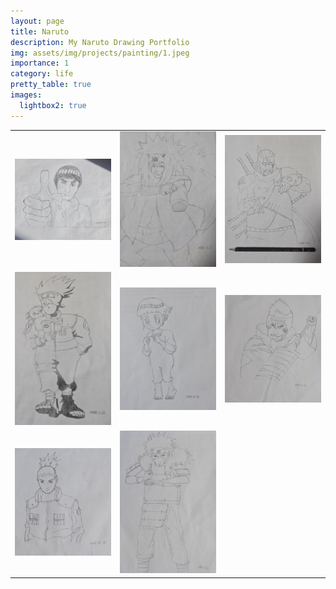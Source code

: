 ```yaml
---
layout: page
title: Naruto
description: My Naruto Drawing Portfolio
img: assets/img/projects/painting/1.jpeg
importance: 1
category: life
pretty_table: true
images:
  lightbox2: true
---
```


<table style="text-align: center;">
    <tr>
        <td><a href="/assets/img/projects/painting/2.jpeg" data-lightbox="roadtrip"><img src="/assets/img/projects/painting/2.jpeg" style="width: 300px; height: auto;" /></a></td>
        <td><a href="/assets/img/projects/painting/3.jpeg" data-lightbox="roadtrip"><img src="/assets/img/projects/painting/3.jpeg" style="width: 300px; height: auto;" /></a></td>
        <td><a href="/assets/img/projects/painting/4.jpeg" data-lightbox="roadtrip"><img src="/assets/img/projects/painting/4.jpeg" style="width: 300px; height: auto;" /></a></td>
    </tr>
    <tr>
        <td><a href="/assets/img/projects/painting/5.jpeg" data-lightbox="roadtrip"><img src="/assets/img/projects/painting/5.jpeg" style="width: 300px; height: auto;" /></a></td>
        <td><a href="/assets/img/projects/painting/6.jpeg" data-lightbox="roadtrip"><img src="/assets/img/projects/painting/6.jpeg" style="width: 300px; height: auto;" /></a></td>
        <td><a href="/assets/img/projects/painting/7.jpeg" data-lightbox="roadtrip"><img src="/assets/img/projects/painting/7.jpeg" style="width: 300px; height: auto;" /></a></td>
    </tr>
    <tr>
        <td><a href="/assets/img/projects/painting/8.jpeg" data-lightbox="roadtrip"><img src="/assets/img/projects/painting/8.jpeg" style="width: 300px; height: auto;" /></a></td>
        <td><a href="/assets/img/projects/painting/9.jpeg" data-lightbox="roadtrip"><img src="/assets/img/projects/painting/9.jpeg" style="width: 300px; height: auto;" /></a></td>
    </tr>
</table>